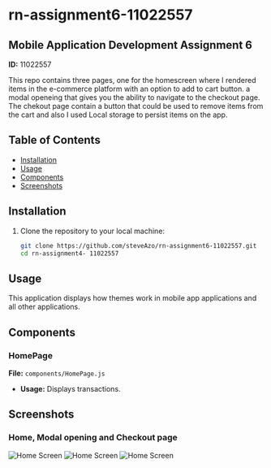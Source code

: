 # rn-assignment6-11022557

## Mobile Application Development Assignment 6

**ID:**  11022557

This repo contains three pages, one for the homescreen where I rendered items in the e-commerce platform with an option to add to cart button. a modal openeing that gives you the ability to navigate to the checkout page. The chekout page contain a button that could be used to remove items from the cart and also I used Local storage to persist items on the app.

## Table of Contents

- [Installation](#installation)
- [Usage](#usage)
- [Components](#components)
- [Screenshots](#screenshots)

## Installation

1. Clone the repository to your local machine:

   ```bash
   git clone https://github.com/steveAzo/rn-assignment6-11022557.git
   cd rn-assignment4- 11022557

## Usage

This application displays how themes work in mobile app applications and all other applications.

## Components

### HomePage

**File:** `components/HomePage.js`

* **Usage:** Displays transactions.

## Screenshots

### Home, Modal opening and Checkout page

![Home Screen](./assets/images/HomeScreen.png)
![Home Screen](./assets/images/modal.png)
![Home Screen](./assets/images/checkout.png)

